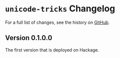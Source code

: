 # `unicode-tricks` Changelog

For a full list of changes, see the history on [GitHub](https://github.com/hapytex/unicode-tricks).

## Version 0.1.0.0

The first version that is deployed on Hackage.
